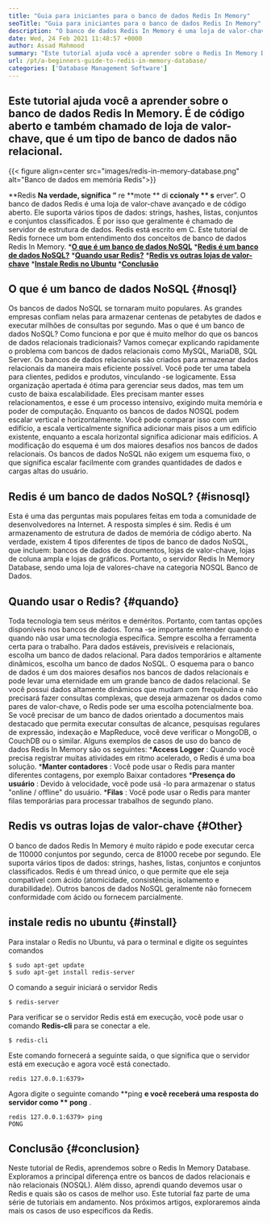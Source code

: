 ```yaml
---
title: "Guia para iniciantes para o banco de dados Redis In Memory" 
seoTitle: "Guia para iniciantes para o banco de dados Redis In Memory" 
description: "O banco de dados Redis In Memory é uma loja de valor-chave de código aberto. Também é chamado de banco de dados NoSQL. Este tutorial de Redis o orienta sobre os principais conceitos de Redis." 
date: Wed, 24 Feb 2021 11:48:57 +0000
author: Assad Mahmood
summary: "Este tutorial ajuda você a aprender sobre o Redis In Memory Database. É de código aberto e também chamado de loja de valor-chave, que é um tipo de banco de dados não relacional." 
url: /pt/a-beginners-guide-to-redis-in-memory-database/
categories: ['Database Management Software']
---
```


## Este tutorial ajuda você a aprender sobre o banco de dados Redis In Memory. É de código aberto e também chamado de loja de valor-chave, que é um tipo de banco de dados não relacional.

{{< figure align=center src="images/redis-in-memory-database.png" alt="Banco de dados em memória Redis">}}

**Redis  **Na verdade, significa “**  re  **mote **  di  **ccionaly **  s**  erver”. O banco de dados Redis é uma loja de valor-chave avançado e de código aberto. Ele suporta vários tipos de dados: strings, hashes, listas, conjuntos e conjuntos classificados. É por isso que geralmente é chamado de servidor de estrutura de dados. Redis está escrito em C. Este tutorial de Redis fornece um bom entendimento dos conceitos de banco de dados Redis In Memory.
  ***[O que é um banco de dados NoSQL][1]** 
  ***[Redis é um banco de dados NoSQL?][2]** 
  ***[Quando usar Redis?][3]** 
  ***[Redis vs outras lojas de valor-chave][4]** 
  ***[Instale Redis no Ubuntu][5]** 
  ***[Conclusão][6]** 

## O que é um banco de dados NoSQL   {#nosql}
Os bancos de dados NoSQL se tornaram muito populares. As grandes empresas confiam nelas para armazenar centenas de petabytes de dados e executar milhões de consultas por segundo. Mas o que é um banco de dados NoSQL? Como funciona e por que é muito melhor do que os bancos de dados relacionais tradicionais? Vamos começar explicando rapidamente o problema com bancos de dados relacionais como MySQL, MariaDB, SQL Server.
Os bancos de dados relacionais são criados para armazenar dados relacionais da maneira mais eficiente possível. Você pode ter uma tabela para clientes, pedidos e produtos, vinculando -se logicamente. Essa organização apertada é ótima para gerenciar seus dados, mas tem um custo de baixa escalabilidade. Eles precisam manter esses relacionamentos, e esse é um processo intensivo, exigindo muita memória e poder de computação.
Enquanto os bancos de dados NOSQL podem escalar vertical e horizontalmente. Você pode comparar isso com um edifício, a escala verticalmente significa adicionar mais pisos a um edifício existente, enquanto a escala horizontal significa adicionar mais edifícios. A modificação do esquema é um dos maiores desafios nos bancos de dados relacionais. Os bancos de dados NoSQL não exigem um esquema fixo, o que significa escalar facilmente com grandes quantidades de dados e cargas altas do usuário.

## Redis é um banco de dados NoSQL?   {#isnosql}
Esta é uma das perguntas mais populares feitas em toda a comunidade de desenvolvedores na Internet. A resposta simples é sim. Redis é um armazenamento de estrutura de dados de memória de código aberto.
Na verdade, existem 4 tipos diferentes de tipos de banco de dados NoSQL, que incluem: bancos de dados de documentos, lojas de valor-chave, lojas de coluna ampla e lojas de gráficos. Portanto, o servidor Redis In Memory Database, sendo uma loja de valores-chave na categoria NOSQL Banco de Dados.

## Quando usar o Redis?   {#quando}
Toda tecnologia tem seus méritos e deméritos. Portanto, com tantas opções disponíveis nos bancos de dados. Torna -se importante entender quando e quando não usar uma tecnologia específica. Sempre escolha a ferramenta certa para o trabalho.
Para dados estáveis, previsíveis e relacionais, escolha um banco de dados relacional. Para dados temporários e altamente dinâmicos, escolha um banco de dados NoSQL. O esquema para o banco de dados é um dos maiores desafios nos bancos de dados relacionais e pode levar uma eternidade em um grande banco de dados relacional.
Se você possui dados altamente dinâmicos que mudam com frequência e não precisará fazer consultas complexas, que deseja armazenar os dados como pares de valor-chave, o Redis pode ser uma escolha potencialmente boa. Se você precisar de um banco de dados orientado a documentos mais destacado que permita executar consultas de alcance, pesquisas regulares de expressão, indexação e MapReduce, você deve verificar o MongoDB, o CouchDB ou o similar.
Alguns exemplos de casos de uso do banco de dados Redis In Memory são os seguintes:
  ***Access Logger** : Quando você precisa registrar muitas atividades em ritmo acelerado, o Redis é uma boa solução.
  ***Manter contadores** : Você pode usar o Redis para manter diferentes contagens, por exemplo Baixar contadores
  ***Presença do usuário** : Devido à velocidade, você pode usá -lo para armazenar o status "online / offline" do usuário.
  ***Filas** : Você pode usar o Redis para manter filas temporárias para processar trabalhos de segundo plano.

## Redis vs outras lojas de valor-chave   {#Other}
O banco de dados Redis In Memory é muito rápido e pode executar cerca de 110000 conjuntos por segundo, cerca de 81000 recebe por segundo. Ele suporta vários tipos de dados: strings, hashes, listas, conjuntos e conjuntos classificados. Redis é um thread único, o que permite que ele seja compatível com ácido (atomicidade, consistência, isolamento e durabilidade). Outros bancos de dados NoSQL geralmente não fornecem conformidade com ácido ou fornecem parcialmente.

## instale redis no ubuntu   {#install}
Para instalar o Redis no Ubuntu, vá para o terminal e digite os seguintes comandos
```
$ sudo apt-get update 
$ sudo apt-get install redis-server
```
O comando a seguir iniciará o servidor Redis
```
$ redis-server
```
Para verificar se o servidor Redis está em execução, você pode usar o comando **Redis-cli**  para se conectar a ele.
```
$ redis-cli 
```
Este comando fornecerá a seguinte saída, o que significa que o servidor está em execução e agora você está conectado.
```
redis 127.0.0.1:6379>
```
Agora digite o seguinte comando **ping  **e você receberá uma resposta do servidor como **  pong** .
```
redis 127.0.0.1:6379> ping
PONG
```

## Conclusão   {#conclusion}
Neste tutorial de Redis, aprendemos sobre o Redis In Memory Database. Exploramos a principal diferença entre os bancos de dados relacionais e não relacionais (NOSQL). Além disso, aprendi quando devemos usar o Redis e quais são os casos de melhor uso. Este tutorial faz parte de uma série de tutoriais em andamento. Nos próximos artigos, exploraremos ainda mais os casos de uso específicos da Redis.

  
[1]: #nosql
[2]: #isnosql
[3]: #when
[4]: #other
[5]: #install
[6]: #conclusion
